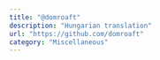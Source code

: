 ```yaml
---
title: "@domroaft"
description: "Hungarian translation"
url: "https://github.com/domroaft"
category: "Miscellaneous"
---
```

